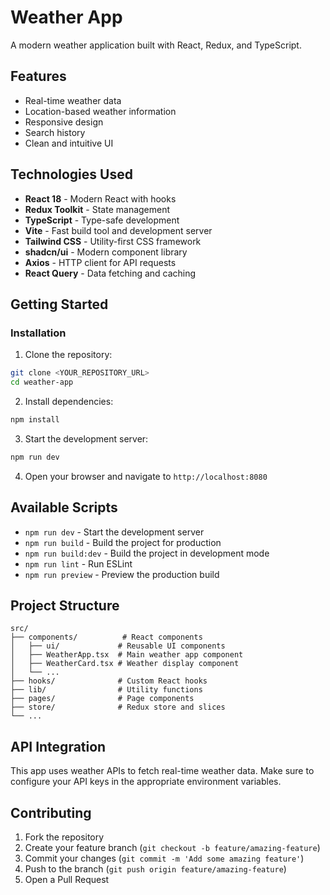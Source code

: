 # Weather App

A modern weather application built with React, Redux, and TypeScript.

## Features

- Real-time weather data
- Location-based weather information
- Responsive design
- Search history
- Clean and intuitive UI

## Technologies Used

- **React 18** - Modern React with hooks
- **Redux Toolkit** - State management
- **TypeScript** - Type-safe development
- **Vite** - Fast build tool and development server
- **Tailwind CSS** - Utility-first CSS framework
- **shadcn/ui** - Modern component library
- **Axios** - HTTP client for API requests
- **React Query** - Data fetching and caching

## Getting Started


### Installation

1. Clone the repository:
```bash
git clone <YOUR_REPOSITORY_URL>
cd weather-app
```

2. Install dependencies:
```bash
npm install
```

3. Start the development server:
```bash
npm run dev
```

4. Open your browser and navigate to `http://localhost:8080`

## Available Scripts

- `npm run dev` - Start the development server
- `npm run build` - Build the project for production
- `npm run build:dev` - Build the project in development mode
- `npm run lint` - Run ESLint
- `npm run preview` - Preview the production build

## Project Structure

```
src/
├── components/          # React components
│   ├── ui/             # Reusable UI components
│   ├── WeatherApp.tsx  # Main weather app component
│   ├── WeatherCard.tsx # Weather display component
│   └── ...
├── hooks/              # Custom React hooks
├── lib/                # Utility functions
├── pages/              # Page components
├── store/              # Redux store and slices
└── ...
```

## API Integration

This app uses weather APIs to fetch real-time weather data. Make sure to configure your API keys in the appropriate environment variables.

## Contributing

1. Fork the repository
2. Create your feature branch (`git checkout -b feature/amazing-feature`)
3. Commit your changes (`git commit -m 'Add some amazing feature'`)
4. Push to the branch (`git push origin feature/amazing-feature`)
5. Open a Pull Request


